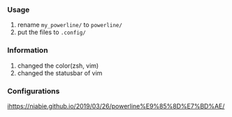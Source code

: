 ### Usage

1. rename `my_powerline/` to `powerline/`
2. put the files to `.config/`

### Information

1. changed the color(zsh, vim)
2. changed the statusbar of vim

### Configurations

[ihttps://niabie.github.io/2019/03/26/powerline%E9%85%8D%E7%BD%AE/](https://niabie.github.io/2019/03/26/powerline%E9%85%8D%E7%BD%AE/)

